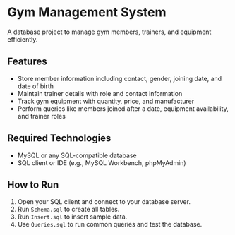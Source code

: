 # Gym Management System

A database project to manage gym members, trainers, and equipment efficiently.

## Features
- Store member information including contact, gender, joining date, and date of birth
- Maintain trainer details with role and contact information
- Track gym equipment with quantity, price, and manufacturer
- Perform queries like members joined after a date, equipment availability, and trainer roles

## Required Technologies
- MySQL or any SQL-compatible database
- SQL client or IDE (e.g., MySQL Workbench, phpMyAdmin)

## How to Run
1. Open your SQL client and connect to your database server.
2. Run `Schema.sql` to create all tables.
3. Run `Insert.sql` to insert sample data.
4. Use `Queries.sql` to run common queries and test the database.
